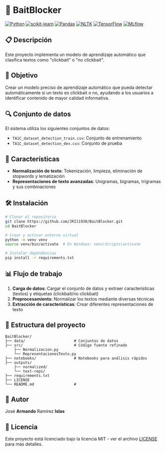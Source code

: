 # 🚀 BaitBlocker

[![Python](https://img.shields.io/badge/Python-3.8%2B-blue)](https://www.python.org/) [![scikit-learn](https://img.shields.io/badge/scikit--learn-1.0%2B-orange)](https://scikit-learn.org/) [![Pandas](https://img.shields.io/badge/Pandas-1.3%2B-yellow)](https://pandas.pydata.org/) [![NLTK](https://img.shields.io/badge/NLTK-3.6%2B-green)](https://www.nltk.org/) [![TensorFlow](https://img.shields.io/badge/TensorFlow-2.8%2B-FF6F00)](https://www.tensorflow.org/) [![MLflow](https://img.shields.io/badge/MLflow-2.0%2B-0194E2)](https://mlflow.org/)

## 📋 Descripción

Este proyecto implementa un modelo de aprendizaje automático que clasifica textos como "clickbait" o "no clickbait".

## 🎯 Objetivo

Crear un modelo preciso de aprendizaje automático que pueda detectar automáticamente si un texto es clickbait o no, ayudando a los usuarios a identificar contenido de mayor calidad informativa.

## 🔍 Conjunto de datos

El sistema utiliza los siguientes conjuntos de datos:
- `TA1C_dataset_detection_train.csv`: Conjunto de entrenamiento
- `TA1C_dataset_detection_dev.csv`: Conjunto de prueba

## 📌 Características

- **Normalización de texto**: Tokenización, limpieza, eliminación de stopwords y lematización
- **Representaciones de texto avanzadas**: Unigramas, bigramas, trigramas y sus combinaciones

## 🛠️ Instalación

```bash
# Clonar el repositorio
git clone https://github.com/JRI11930/BaitBlocker.git
cd BaitBlocker

# Crear y activar entorno virtual
python -m venv venv
source venv/bin/activate  # En Windows: venv\Scripts\activate

# Instalar dependencias
pip install -r requirements.txt
```

## 📊 Flujo de trabajo

1. **Carga de datos**: Cargar el conjunto de datos y extraer características (textos) y etiquetas (clickbait/no clickbait)
2. **Preprocesamiento**: Normalizar los textos mediante diversas técnicas
3. **Extracción de características**: Crear diferentes representaciones de texto

## 📂 Estructura del proyecto

```
BaitBlocker/
├── data/                      # Conjuntos de datos
├── src/                       # Código fuente refinado
    ├── Normalizacion.py
    └── RepresentacionesTexto.py
├── notebooks/                 # Notebooks para análisis rápidos
├── outputs/
    ├── normalized/
    └── text-reps/
├── requirements.txt
├── LICENSE
└── README.md                  # 
```

## 👤 Autor

José **Armando** Ramírez **Islas**

## 📄 Licencia

Este proyecto está licenciado bajo la licencia MIT - ver el archivo [LICENSE](LICENSE) para más detalles.